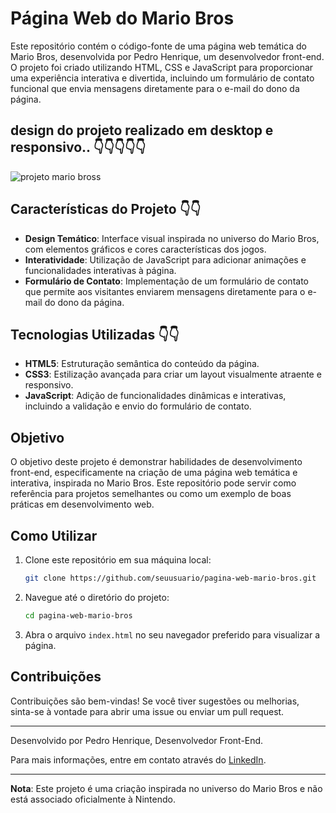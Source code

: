 # Página Web do Mario Bros

Este repositório contém o código-fonte de uma página web temática do Mario Bros, desenvolvida por Pedro Henrique, um desenvolvedor front-end. O projeto foi criado utilizando HTML, CSS e JavaScript para proporcionar uma experiência interativa e divertida, incluindo um formulário de contato funcional que envia mensagens diretamente para o e-mail do dono da página.

## design do projeto realizado em desktop e responsivo.. 👇👇👇👇👇

![projeto mario bross](https://github.com/user-attachments/assets/559d528d-37ac-4218-9e41-43634c6083af)



## Características do Projeto 👇👇

- **Design Temático**: Interface visual inspirada no universo do Mario Bros, com elementos gráficos e cores características dos jogos.
- **Interatividade**: Utilização de JavaScript para adicionar animações e funcionalidades interativas à página.
- **Formulário de Contato**: Implementação de um formulário de contato que permite aos visitantes enviarem mensagens diretamente para o e-mail do dono da página.

## Tecnologias Utilizadas 👇👇

- **HTML5**: Estruturação semântica do conteúdo da página.
- **CSS3**: Estilização avançada para criar um layout visualmente atraente e responsivo.
- **JavaScript**: Adição de funcionalidades dinâmicas e interativas, incluindo a validação e envio do formulário de contato.

## Objetivo

O objetivo deste projeto é demonstrar habilidades de desenvolvimento front-end, especificamente na criação de uma página web temática e interativa, inspirada no Mario Bros. Este repositório pode servir como referência para projetos semelhantes ou como um exemplo de boas práticas em desenvolvimento web.

## Como Utilizar

1. Clone este repositório em sua máquina local:
    ```bash
    git clone https://github.com/seuusuario/pagina-web-mario-bros.git
    ```
2. Navegue até o diretório do projeto:
    ```bash
    cd pagina-web-mario-bros
    ```
3. Abra o arquivo `index.html` no seu navegador preferido para visualizar a página.

## Contribuições

Contribuições são bem-vindas! Se você tiver sugestões ou melhorias, sinta-se à vontade para abrir uma issue ou enviar um pull request.

---

Desenvolvido por Pedro Henrique, Desenvolvedor Front-End.

Para mais informações, entre em contato através do [LinkedIn](https://www.linkedin.com/in/pedro-henrique).

---

**Nota**: Este projeto é uma criação inspirada no universo do Mario Bros e não está associado oficialmente à Nintendo.
